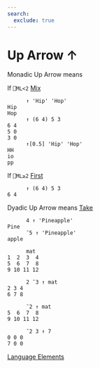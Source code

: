 ```yaml
---
search:
  exclude: true
---
```

<h1 class="heading"><span class="name">Up Arrow</span> <span class="command">↑</span></h1>

Monadic Up Arrow means

If `⎕ML<2` [Mix](../primitive-functions/mix.md)
```apl
      ↑ 'Hip' 'Hop'
Hip
Hop
      ↑ (6 4) 5 3
6 4
5 0
3 0
      ↑[0.5] 'Hip' 'Hop'
HH
io
pp
```

If `⎕ML≥2` [First](../primitive-functions/first.md)
```apl
      ↑ (6 4) 5 3
6 4
```

Dyadic Up Arrow means
[Take](../primitive-functions/take.md)
```apl
      4 ↑ 'Pineapple'
Pine
      ¯5 ↑ 'Pineapple'
apple

      mat
1  2  3  4
5  6  7  8
9 10 11 12
      
      2 ¯3 ↑ mat
2 3 4
6 7 8

      ¯2 ↑ mat
5  6  7  8
9 10 11 12

      ¯2 3 ↑ 7
0 0 0
7 0 0
```
[Language Elements](./language-elements.md)
